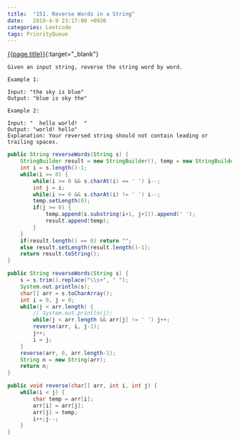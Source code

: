```yaml
---
title:  "151. Reverse Words in a String"
date:   2019-4-9 23:17:00 +0930
categories: Leetcode
tags: PriorityQueue
---
```


[{{page.title}}](https://leetcode.com/problems/reverse-words-in-a-string/){:target="_blank"}

    Given an input string, reverse the string word by word.

    Example 1:

    Input: "the sky is blue"
    Output: "blue is sky the"

    Example 2:

    Input: "  hello world!  "
    Output: "world! hello"
    Explanation: Your reversed string should not contain leading or trailing spaces.



```java
public String reverseWords(String s) {
    StringBuilder result = new StringBuilder(), temp = new StringBuilder();
    int i = s.length()-1;
    while(i >= 0) {
        while(i >= 0 && s.charAt(i) == ' ') i--;
        int j = i;
        while(i >= 0 && s.charAt(i) != ' ') i--;
        temp.setLength(0);
        if(j >= 0) {
            temp.append(s.substring(i+1, j+1)).append(' ');
            result.append(temp);
        }
    }
    if(result.length() == 0) return "";
    else result.setLength(result.length()-1);
    return result.toString();
}
```

```java
public String reverseWords(String s) {
    s = s.trim().replace("\\s+", " ");
    System.out.println(s);
    char[] arr = s.toCharArray();
    int i = 0, j = 0;
    while(j < arr.length) {
        // System.out.println(j);
        while(j < arr.length && arr[j] != ' ') j++;
        reverse(arr, i, j-1);
        j++;
        i = j;
    }
    reverse(arr, 0, arr.length-1);
    String n = new String(arr);
    return n;
}

public void reverse(char[] arr, int i, int j) {
    while(i < j) {
        char temp = arr[i];
        arr[i] = arr[j];
        arr[j] = temp;
        i++;j--;
    }
}
```
